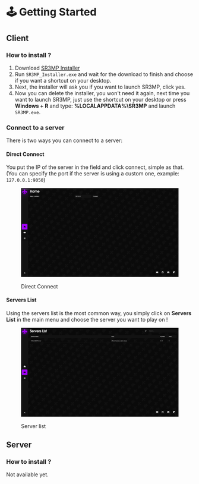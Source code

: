 # 🕹️ Getting Started

## Client

### How to install ?

1. Download [SR3MP Installer](https://sr3mp.net/index.php?page=download\&file=SR3MP\_Installer.exe)
2. Run `SR3MP_Installer.exe` and wait for the download to finish and choose if you want a shortcut on your desktop.
3. Next, the installer will ask you if you want to launch SR3MP, click yes.
4. Now you can delete the installer, you won't need it again, next time you want to launch SR3MP, just use the shortcut on your desktop or press **Windows + R** and type: **%LOCALAPPDATA%\SR3MP** and launch `SR3MP.exe`.

### Connect to a server

There is two ways you can connect to a server:

#### Direct Connect

You put the IP of the server in the field and click connect, simple as that. (You can specify the port if the server is using a custom one, example: `127.0.0.1:9050`)

<figure><img src="../.gitbook/assets/image (2).png" alt=""><figcaption><p>Direct Connect</p></figcaption></figure>

#### Servers List

Using the servers list is the most common way, you simply click on **Servers List** in the main menu and choose the server you want to play on !

<figure><img src="../.gitbook/assets/image (1).png" alt=""><figcaption><p>Server list</p></figcaption></figure>

## Server

### How to install ?

Not available yet.

